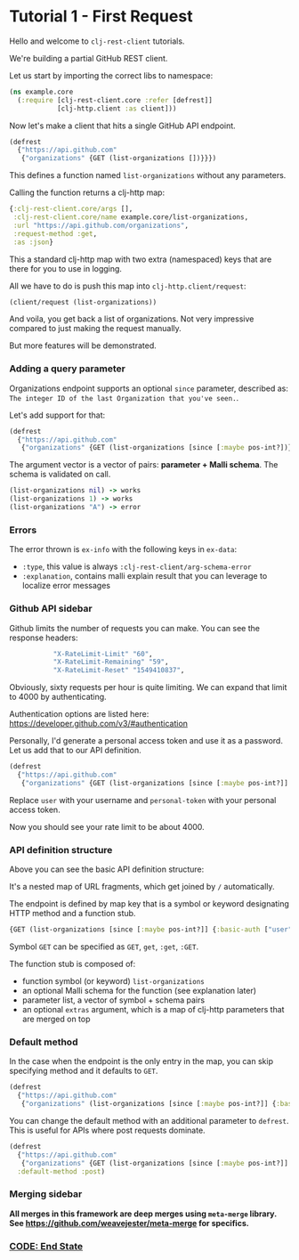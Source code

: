 # Tutorial 1 - First Request

Hello and welcome to `clj-rest-client` tutorials.

We're building a partial GitHub REST client.

Let us start by importing the correct libs to namespace:

```clojure
(ns example.core
  (:require [clj-rest-client.core :refer [defrest]]
            [clj-http.client :as client]))
```

Now let's make a client that hits a single GitHub API endpoint.

```clojure
(defrest
  {"https://api.github.com"
   {"organizations" {GET (list-organizations [])}}})
```

This defines a function named `list-organizations` without any parameters.

Calling the function returns a clj-http map:

```clojure
{:clj-rest-client.core/args [],
 :clj-rest-client.core/name example.core/list-organizations,
 :url "https://api.github.com/organizations",
 :request-method :get,
 :as :json}
```

This a standard clj-http map with two extra (namespaced) keys that are there for you to use in logging.

All we have to do is push this map into `clj-http.client/request`:

```clojure
(client/request (list-organizations))
```

And voila, you get back a list of organizations. Not very impressive compared to just making the request manually.

But more features will be demonstrated.

### Adding a query parameter

Organizations endpoint supports an optional `since` parameter, 
described as: `The integer ID of the last Organization that you've seen.`.

Let's add support for that:

```clojure
(defrest
  {"https://api.github.com"
   {"organizations" {GET (list-organizations [since [:maybe pos-int?])}}})
```

The argument vector is a vector of pairs: **parameter + Malli schema**. The schema is validated on call. 

```clojure
(list-organizations nil) -> works
(list-organizations 1) -> works
(list-organizations "A") -> error
``` 

### Errors

The error thrown is `ex-info` with the following keys in `ex-data`:

- `:type`, this value is always `:clj-rest-client/arg-schema-error`
- `:explanation`, contains malli explain result that you can leverage to localize error messages

### Github API sidebar

Github limits the number of requests you can make. You can see the response headers:

```clojure
           "X-RateLimit-Limit" "60",
           "X-RateLimit-Remaining" "59",
           "X-RateLimit-Reset" "1549410837",
``` 

Obviously, sixty requests per hour is quite limiting. We can expand that limit to 4000 by authenticating.

Authentication options are listed here: https://developer.github.com/v3/#authentication

Personally, I'd generate a personal access token and use it as a password. Let us add that to our API definition.

```clojure
(defrest
  {"https://api.github.com"
   {"organizations" {GET (list-organizations [since [:maybe pos-int?]] {:basic-auth ["user" "personal-token"]})}}})
```

Replace `user` with your username and `personal-token` with your personal access token.

Now you should see your rate limit to be about 4000.

### API definition structure

Above you can see the basic API definition structure:

It's a nested map of URL fragments, which get joined by `/` automatically.

The endpoint is defined by map key that is a symbol or keyword designating HTTP method and a function stub.

```clojure
{GET (list-organizations [since [:maybe pos-int?]] {:basic-auth ["user" "personal-token"]})}
```
Symbol `GET` can be specified as `GET`, `get`, `:get`, `:GET`.

The function stub is composed of:

- function symbol (or keyword) `list-organizations`
- an optional Malli schema for the function (see explanation later)
- parameter list, a vector of symbol + schema pairs
- an optional `extras` argument, which is a map of clj-http parameters that are merged on top

### Default method

In the case when the endpoint is the only entry in the map, you can skip specifying method and it defaults
to `GET`.

```clojure
(defrest
  {"https://api.github.com"
   {"organizations" (list-organizations [since [:maybe pos-int?]] {:basic-auth ["user" "personal-token"]})}})
```

You can change the default method with an additional parameter to `defrest`. This is useful for APIs where post requests dominate.

```clojure
(defrest
  {"https://api.github.com"
   {"organizations" {GET (list-organizations [since [:maybe pos-int?]] {:basic-auth ["user" "personal-token"]})}}}
  :default-method :post)
```

### Merging sidebar

**All merges in this framework are deep merges using `meta-merge` library. See https://github.com/weavejester/meta-merge for specifics.**

### [CODE: End State](t1.clj)
